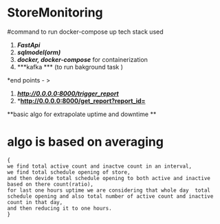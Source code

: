 # StoreMonitoring
#command to run docker-compose up
tech stack used 
1) ***FastApi***
2) ***sqlmodel(orm)***
3) ***docker, docker-compose*** for containerization
4) ***kafka *** (to run bakground task  )

*end points - > 
1) ***http://0.0.0.0:8000/trigger_report***
2) ***http://0.0.0.0:8000/get_report?report_id=**


**basic algo for extrapolate uptime and downtime **
# algo is based on averaging 
```
{
we find total active count and inactve count in an interval,
we find total schedule opening of store,
and then devide total schedule opening to both active and inactive based on there count(ratio),
for last one hours uptime we are considering that whole day  total schedule opening and also total number of active count and inactive count in that day,
and then reducing it to one hours.
}
```
